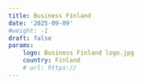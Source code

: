 ```yaml
---
title: Business Finland
date: '2025-09-09'
#weight: -1
draft: false
params:
    logo: Business Finland logo.jpg
    country: Finland
    # url: https://
---
```


